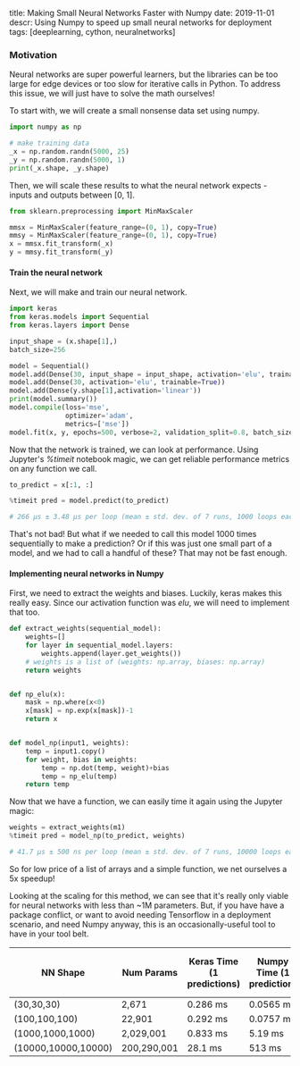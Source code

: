 title: Making Small Neural Networks Faster with Numpy
date: 2019-11-01
descr: Using Numpy to speed up small neural networks for deployment
tags: [deeplearning, cython, neuralnetworks]

### Motivation

Neural networks are super powerful learners, but the libraries can be too large for edge devices or too slow for
iterative calls in Python.  To address this issue, we will just have to solve the math ourselves!

To start with, we will create a small nonsense data set using numpy.

```python
import numpy as np

# make training data
_x = np.random.randn(5000, 25)
_y = np.random.randn(5000, 1)
print(_x.shape, _y.shape)
```

Then, we will scale these results to what the neural network expects - inputs and outputs between [0, 1].

```python
from sklearn.preprocessing import MinMaxScaler

mmsx = MinMaxScaler(feature_range=(0, 1), copy=True)
mmsy = MinMaxScaler(feature_range=(0, 1), copy=True)
x = mmsx.fit_transform(_x)
y = mmsy.fit_transform(_y)
```

#### Train the neural network

Next, we will make and train our neural network.

```python
import keras
from keras.models import Sequential
from keras.layers import Dense

input_shape = (x.shape[1],)
batch_size=256

model = Sequential()
model.add(Dense(30, input_shape = input_shape, activation='elu', trainable=True))
model.add(Dense(30, activation='elu', trainable=True))
model.add(Dense(y.shape[1],activation='linear'))
print(model.summary())
model.compile(loss='mse',
              optimizer='adam',
              metrics=['mse'])
model.fit(x, y, epochs=500, verbose=2, validation_split=0.8, batch_size=batch_size)
```

Now that the network is trained, we can look at performance.  Using Jupyter's *%timeit* notebook magic,
we can get reliable performance metrics on any function we call.

```python
to_predict = x[:1, :]

%timeit pred = model.predict(to_predict)

# 266 µs ± 3.48 µs per loop (mean ± std. dev. of 7 runs, 1000 loops each)
```

That's not bad! But what if we needed to call this model 1000 times sequentially to make a prediction? Or if this
was just one small part of a model, and we had to call a handful of these?  That may not be fast enough.

#### Implementing neural networks in Numpy

First, we need to extract the weights and biases. Luckily, keras makes this really easy. Since our
activation function was *elu*, we will need to implement that too.

```python
def extract_weights(sequential_model):
    weights=[]
    for layer in sequential_model.layers:
        weights.append(layer.get_weights())
    # weights is a list of (weights: np.array, biases: np.array)
    return weights


def np_elu(x):
    mask = np.where(x<0)
    x[mask] = np.exp(x[mask])-1
    return x


def model_np(input1, weights):
    temp = input1.copy()
    for weight, bias in weights:
        temp = np.dot(temp, weight)+bias
        temp = np_elu(temp)
    return temp

```

Now that we have a function, we can easily time it again using the Jupyter magic:

```python
weights = extract_weights(m1)
%timeit pred = model_np(to_predict, weights)

# 41.7 µs ± 500 ns per loop (mean ± std. dev. of 7 runs, 10000 loops each)
```

So for low price of a list of arrays and a simple function, we net ourselves a 5x speedup!

Looking at the scaling for this method, we can see that it's really only viable for neural networks with
less than ~1M parameters. But, if you have have a package conflict, or want to avoid needing Tensorflow
in a deployment scenario, and need Numpy anyway, this is an occasionally-useful tool to have in your tool belt.

| NN Shape            | Num Params  | Keras Time (1 predictions) | Numpy Time (1 prediction) | Numpy Speedup | Keras Time (100 concurrent predictions) | Numpy Time (100 concurrent predictions) | Numpy Speedup |
|---------------------|-------------|----------------------------|---------------------------|---------------|-----------------------------------------|-----------------------------------------|---------------|
| (30,30,30)          | 2,671       | 0.286 ms                   | 0.0565 ms                 | 5.06x         | 0.907 ms                                | 0.273 ms                                | 3.32x         |
| (100,100,100)       | 22,901      | 0.292 ms                   | 0.0757 ms                 | 3.85x         | 1.12 ms                                 | 0.816 ms                                | 1.37x         |
| (1000,1000,1000)    | 2,029,001   | 0.833 ms                   | 5.19 ms                   | 0.16x         | 9.1 ms                                  | 15.5 ms                                 | 0.59x         |
| (10000,10000,10000) | 200,290,001 | 28.1 ms                    | 513 ms                    | 0.05x         | 186 ms                                  | 900 ms                                  | 0.21x         |